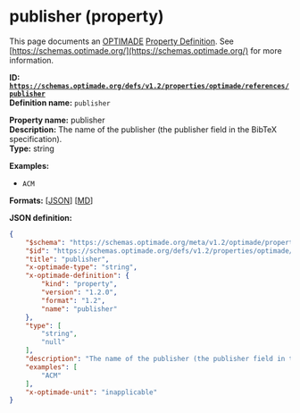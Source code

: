 # publisher (property)

This page documents an [OPTIMADE](https://www.optimade.org/) [Property Definition](https://schemas.optimade.org/#definitions). See [https://schemas.optimade.org/](https://schemas.optimade.org/) for more information.

**ID: [`https://schemas.optimade.org/defs/v1.2/properties/optimade/references/publisher`](https://schemas.optimade.org/defs/v1.2/properties/optimade/references/publisher)**  
**Definition name:** `publisher`

**Property name:** publisher  
**Description:** The name of the publisher (the publisher field in the BibTeX specification).  
**Type:** string  



**Examples:**

- `ACM`

**Formats:** [[JSON](publisher.json)] [[MD](publisher.md)]

**JSON definition:**

``` json
{
    "$schema": "https://schemas.optimade.org/meta/v1.2/optimade/property_definition.md",
    "$id": "https://schemas.optimade.org/defs/v1.2/properties/optimade/references/publisher",
    "title": "publisher",
    "x-optimade-type": "string",
    "x-optimade-definition": {
        "kind": "property",
        "version": "1.2.0",
        "format": "1.2",
        "name": "publisher"
    },
    "type": [
        "string",
        "null"
    ],
    "description": "The name of the publisher (the publisher field in the BibTeX specification).",
    "examples": [
        "ACM"
    ],
    "x-optimade-unit": "inapplicable"
}
```
